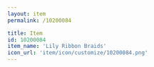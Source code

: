 ```yaml
---
layout: item
permalink: /10200084

title: Item
id: 10200084
item_name: 'Lily Ribbon Braids'
icon_url: 'item/icon/customize/10200084.png'
---
```

